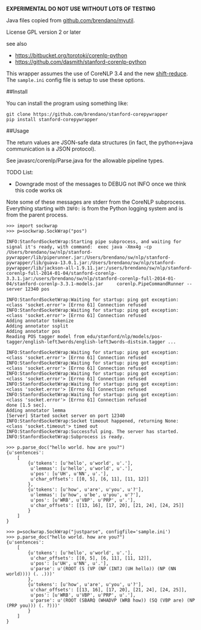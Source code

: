 **EXPERIMENTAL DO NOT USE WITHOUT LOTS OF TESTING**

Java files copied from [github.com/brendano/myutil](github.com/brendano/myutil).

License GPL version 2 or later

see also
* https://bitbucket.org/torotoki/corenlp-python
* https://github.com/dasmith/stanford-corenlp-python

This wrapper assumes the use of CoreNLP 3.4 and the new
[shift-reduce](http://nlp.stanford.edu/software/srparser.shtml). The `sample.ini` config file is
setup to use these options.

##Install

You can install the program using something like:

```
git clone https://github.com/brendano/stanford-corepywrapper
pip install stanford-corepywrapper
```

##Usage

The return values are JSON-safe data structures (in fact, the python<->java
communication is a JSON protocol).

See javasrc/corenlp/Parse.java for the allowable pipeline types.

TODO List:
* Downgrade most of the messages to DEBUG not INFO once we think this code works ok

Note some of these messages are stderr from the CoreNLP subprocess. Everything
starting with `INFO:` is from the Python logging system and is from the parent
process.

```
>>> import sockwrap
>>> p=sockwrap.SockWrap("pos")

INFO:StanfordSocketWrap:Starting pipe subprocess, and waiting for signal it's ready, with command:  exec java -Xmx4g -cp /Users/brendano/sw/nlp/stanford-pywrapper/lib/piperunner.jar:/Users/brendano/sw/nlp/stanford-pywrapper/lib/guava-13.0.1.jar:/Users/brendano/sw/nlp/stanford-pywrapper/lib/jackson-all-1.9.11.jar:/users/brendano/sw/nlp/stanford-corenlp-full-2014-01-04/stanford-corenlp-3.3.1.jar:/users/brendano/sw/nlp/stanford-corenlp-full-2014-01-04/stanford-corenlp-3.3.1-models.jar     corenlp.PipeCommandRunner --server 12340 pos

INFO:StanfordSocketWrap:Waiting for startup: ping got exception: <class 'socket.error'> [Errno 61] Connection refused
INFO:StanfordSocketWrap:Waiting for startup: ping got exception: <class 'socket.error'> [Errno 61] Connection refused
Adding annotator tokenize
Adding annotator ssplit
Adding annotator pos
Reading POS tagger model from edu/stanford/nlp/models/pos-tagger/english-left3words/english-left3words-distsim.tagger ... 

INFO:StanfordSocketWrap:Waiting for startup: ping got exception: <class 'socket.error'> [Errno 61] Connection refused
INFO:StanfordSocketWrap:Waiting for startup: ping got exception: <class 'socket.error'> [Errno 61] Connection refused
INFO:StanfordSocketWrap:Waiting for startup: ping got exception: <class 'socket.error'> [Errno 61] Connection refused
INFO:StanfordSocketWrap:Waiting for startup: ping got exception: <class 'socket.error'> [Errno 61] Connection refused
INFO:StanfordSocketWrap:Waiting for startup: ping got exception: <class 'socket.error'> [Errno 61] Connection refused
done [1.5 sec].
Adding annotator lemma
[Server] Started socket server on port 12340
INFO:StanfordSocketWrap:Socket timeout happened, returning None: <class 'socket.timeout'> timed out
INFO:StanfordSocketWrap:Successful ping. The server has started.
INFO:StanfordSocketWrap:Subprocess is ready.

>>> p.parse_doc("hello world. how are you?")
{u'sentences': 
    [
        {u'tokens': [u'hello', u'world', u'.'],
         u'lemmas': [u'hello', u'world', u'.'],
         u'pos': [u'UH', u'NN', u'.'],
         u'char_offsets': [[0, 5], [6, 11], [11, 12]]
        },
        {u'tokens': [u'how', u'are', u'you', u'?'],
         u'lemmas': [u'how', u'be', u'you', u'?'],
         u'pos': [u'WRB', u'VBP', u'PRP', u'.'],
         u'char_offsets': [[13, 16], [17, 20], [21, 24], [24, 25]]
        }
    ]
}

>>> p=sockwrap.SockWrap("justparse", configfile='sample.ini')
>>> p.parse_doc("hello world. how are you?")
{u'sentences':
    [
        {u'tokens': [u'hello', u'world', u'.'],
         u'char_offsets': [[0, 5], [6, 11], [11, 12]],
         u'pos': [u'UH', u'NN', u'.'],
         u'parse': u'(ROOT (S (VP (NP (INTJ (UH hello)) (NP (NN world)))) (. .)))'
        },
        {u'tokens': [u'how', u'are', u'you', u'?'],
         u'char_offsets': [[13, 16], [17, 20], [21, 24], [24, 25]],
         u'pos': [u'WRB', u'VBP', u'PRP', u'.'],
         u'parse': u'(ROOT (SBARQ (WHADVP (WRB how)) (SQ (VBP are) (NP (PRP you))) (. ?)))'
        }
    ]
}
```
